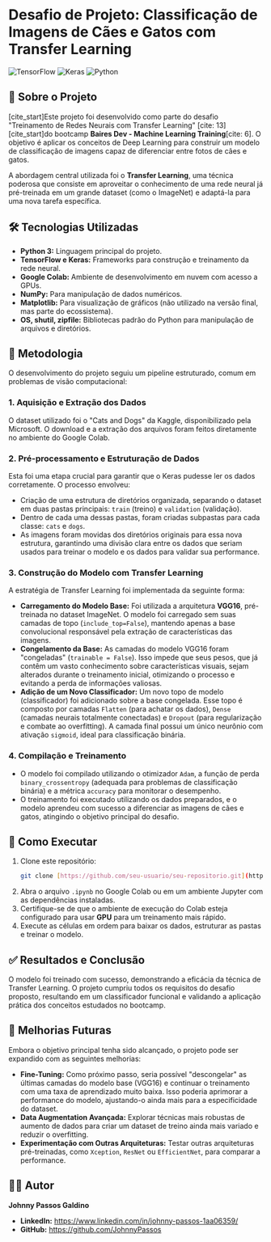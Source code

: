 # Desafio de Projeto: Classificação de Imagens de Cães e Gatos com Transfer Learning

![TensorFlow](https://img.shields.io/badge/TensorFlow-FF6F00?style=for-the-badge&logo=tensorflow&logoColor=white)
![Keras](https://img.shields.io/badge/Keras-%23D00000.svg?style=for-the-badge&logo=Keras&logoColor=white)
![Python](https://img.shields.io/badge/python-3670A0?style=for-the-badge&logo=python&logoColor=ffdd54)

## 📖 Sobre o Projeto

[cite_start]Este projeto foi desenvolvido como parte do desafio "Treinamento de Redes Neurais com Transfer Learning" [cite: 13] [cite_start]do bootcamp **Baires Dev - Machine Learning Training**[cite: 6]. O objetivo é aplicar os conceitos de Deep Learning para construir um modelo de classificação de imagens capaz de diferenciar entre fotos de cães e gatos.

A abordagem central utilizada foi o **Transfer Learning**, uma técnica poderosa que consiste em aproveitar o conhecimento de uma rede neural já pré-treinada em um grande dataset (como o ImageNet) e adaptá-la para uma nova tarefa específica.

## 🛠️ Tecnologias Utilizadas

* **Python 3:** Linguagem principal do projeto.
* **TensorFlow e Keras:** Frameworks para construção e treinamento da rede neural.
* **Google Colab:** Ambiente de desenvolvimento em nuvem com acesso a GPUs.
* **NumPy:** Para manipulação de dados numéricos.
* **Matplotlib:** Para visualização de gráficos (não utilizado na versão final, mas parte do ecossistema).
* **OS, shutil, zipfile:** Bibliotecas padrão do Python para manipulação de arquivos e diretórios.

## 🎯 Metodologia

O desenvolvimento do projeto seguiu um pipeline estruturado, comum em problemas de visão computacional:

### 1. Aquisição e Extração dos Dados
O dataset utilizado foi o "Cats and Dogs" da Kaggle, disponibilizado pela Microsoft. O download e a extração dos arquivos foram feitos diretamente no ambiente do Google Colab.

### 2. Pré-processamento e Estruturação de Dados
Esta foi uma etapa crucial para garantir que o Keras pudesse ler os dados corretamente. O processo envolveu:
* Criação de uma estrutura de diretórios organizada, separando o dataset em duas pastas principais: `train` (treino) e `validation` (validação).
* Dentro de cada uma dessas pastas, foram criadas subpastas para cada classe: `cats` e `dogs`.
* As imagens foram movidas dos diretórios originais para essa nova estrutura, garantindo uma divisão clara entre os dados que seriam usados para treinar o modelo e os dados para validar sua performance.

### 3. Construção do Modelo com Transfer Learning
A estratégia de Transfer Learning foi implementada da seguinte forma:
* **Carregamento do Modelo Base:** Foi utilizada a arquitetura **VGG16**, pré-treinada no dataset ImageNet. O modelo foi carregado sem suas camadas de topo (`include_top=False`), mantendo apenas a base convolucional responsável pela extração de características das imagens.
* **Congelamento da Base:** As camadas do modelo VGG16 foram "congeladas" (`trainable = False`). Isso impede que seus pesos, que já contêm um vasto conhecimento sobre características visuais, sejam alterados durante o treinamento inicial, otimizando o processo e evitando a perda de informações valiosas.
* **Adição de um Novo Classificador:** Um novo topo de modelo (classificador) foi adicionado sobre a base congelada. Esse topo é composto por camadas `Flatten` (para achatar os dados), `Dense` (camadas neurais totalmente conectadas) e `Dropout` (para regularização e combate ao overfitting). A camada final possui um único neurônio com ativação `sigmoid`, ideal para classificação binária.

### 4. Compilação e Treinamento
* O modelo foi compilado utilizando o otimizador `Adam`, a função de perda `binary_crossentropy` (adequada para problemas de classificação binária) e a métrica `accuracy` para monitorar o desempenho.
* O treinamento foi executado utilizando os dados preparados, e o modelo aprendeu com sucesso a diferenciar as imagens de cães e gatos, atingindo o objetivo principal do desafio.

## 🚀 Como Executar

1.  Clone este repositório:
    ```bash
    git clone [https://github.com/seu-usuario/seu-repositorio.git](https://github.com/seu-usuario/seu-repositorio.git)
    ```
2.  Abra o arquivo `.ipynb` no Google Colab ou em um ambiente Jupyter com as dependências instaladas.
3.  Certifique-se de que o ambiente de execução do Colab esteja configurado para usar **GPU** para um treinamento mais rápido.
4.  Execute as células em ordem para baixar os dados, estruturar as pastas e treinar o modelo.

## ✅ Resultados e Conclusão

O modelo foi treinado com sucesso, demonstrando a eficácia da técnica de Transfer Learning. O projeto cumpriu todos os requisitos do desafio proposto, resultando em um classificador funcional e validando a aplicação prática dos conceitos estudados no bootcamp.

## 🔮 Melhorias Futuras

Embora o objetivo principal tenha sido alcançado, o projeto pode ser expandido com as seguintes melhorias:

* **Fine-Tuning:** Como próximo passo, seria possível "descongelar" as últimas camadas do modelo base (VGG16) e continuar o treinamento com uma taxa de aprendizado muito baixa. Isso poderia aprimorar a performance do modelo, ajustando-o ainda mais para a especificidade do dataset.
* **Data Augmentation Avançada:** Explorar técnicas mais robustas de aumento de dados para criar um dataset de treino ainda mais variado e reduzir o overfitting.
* **Experimentação com Outras Arquiteturas:** Testar outras arquiteturas pré-treinadas, como `Xception`, `ResNet` ou `EfficientNet`, para comparar a performance.

## 👨‍💻 Autor

**Johnny Passos Galdino**

* **LinkedIn:** https://www.linkedin.com/in/johnny-passos-1aa06359/
* **GitHub:** https://github.com/JohnnyPassos
